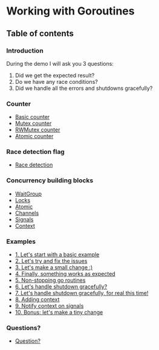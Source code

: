 # Working with Goroutines

## Table of contents

### Introduction

During the demo I will ask you 3 questions:

1. Did we get the expected result?
2. Do we have any race conditions?
3. Did we handle all the errors and shutdowns gracefully?

### Counter

* [Basic counter](../../docs/goroutine/counter/basic.md)
* [Mutex counter](../../docs/goroutine/counter/mutex.md)
* [RWMutex counter](../../docs/goroutine/counter/rwmutex.md)
* [Atomic counter](../../docs/goroutine/counter/atomic.md)

### Race detection flag

* [Race detection](../../docs/goroutine/race/race.md)

### Concurrency building blocks

* [WaitGroup](../buildingblocks/sync/waitgroup/README.md)
* [Locks](../buildingblocks/sync/locks/README.md)
* [Atomic](../buildingblocks/sync/atomic/README.md)
* [Channels](../buildingblocks/channel/README.md)
* [Signals](../buildingblocks/signal/README.md)
* [Context](../buildingblocks/context/README.md)

### Examples

* [1. Let's start with a basic example](../../docs/goroutine/example_1.md)
* [2. Let's try and fix the issues](../../docs/goroutine/example_2.md)
* [3. Let's make a small change :)](../../docs/goroutine/example_3.md)
* [4. Finally, something works as expected](../../docs/goroutine/example_4.md)
* [5. Non-stopping go routines](../../docs/goroutine/example_5.md)
* [6. Let's handle shutdown gracefully?](../../docs/goroutine/example_6.md)
* [7. Let's handle shutdown gracefully, for real this time!](../../docs/goroutine/example_7.md)
* [8. Adding context](../../docs/goroutine/example_8.md)
* [9. Notify context on signals](../../docs/goroutine/example_9.md)
* [10. Bonus: let's make a tiny change](../../docs/goroutine/example_9_bonus.md)

### Questions?

* [Question?](../../docs/goroutine/questions.md)